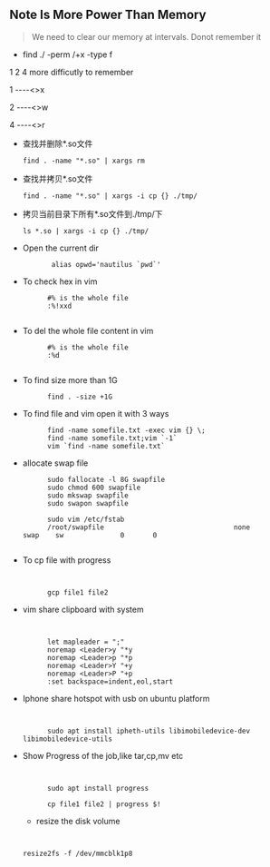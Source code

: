 ## Note Is More Power Than Memory 
> We need to clear our memory at intervals. Donot remember it 

- find ./ -perm /+x -type f 

1 2 4 more difficutly to remember

1 ----<>x 

2 ----<>w 

4 ----<>r 

- 查找并删除*.so文件

  ```shell
  find . -name "*.so" | xargs rm
  ```

- 查找并拷贝*.so文件

  ```shell
  find . -name "*.so" | xargs -i cp {} ./tmp/
  ```

- 拷贝当前目录下所有*.so文件到./tmp/下

  ```shell
  ls *.so | xargs -i cp {} ./tmp/
  ```

- Open the current dir

  ```shell
         alias opwd='nautilus `pwd`'
  
  ```

- To check hex in vim 

  ```shell
        #% is the whole file 
        :%!xxd
        
  
  ```
- To del the whole file content in vim 

  ```shell
        #% is the whole file 
        :%d
        
  
  ```
  
- To find size more than 1G

  ```shell
        find . -size +1G
  
  ```
 
- To find file and vim open it with 3 ways

  ```shell
        find -name somefile.txt -exec vim {} \;
        find -name somefile.txt;vim `-1`
        vim `find -name somefile.txt`
  
  ```

- allocate swap file

  ```shell
        sudo fallocate -l 8G swapfile
        sudo chmod 600 swapfile
        sudo mkswap swapfile
        sudo swapon swapfile

        sudo vim /etc/fstab
        /root/swapfile                                none            swap    sw              0       0

  
  ```

- To cp file with progress

  ```shell
        
        
        gcp file1 file2
  
  ```

- vim share clipboard with system 

  ```shell
        
        
        let mapleader = ";" 
        noremap <Leader>y "*y 
        noremap <Leader>p "*p 
        noremap <Leader>Y "+y 
        noremap <Leader>P "+p 
        :set backspace=indent,eol,start
  
  ```
  
- Iphone share hotspot with usb on ubuntu platform

  ```shell
        
        
        sudo apt install ipheth-utils libimobiledevice-dev libimobiledevice-utils
  
  ```
  
- Show Progress of the job,like tar,cp,mv etc

  ```shell
        
        
        sudo apt install progress
        
        cp file1 file2 | progress $!
  ```
  
  - resize the disk volume

  ```shell
        
        
  resize2fs -f /dev/mmcblk1p8
  
  ```

